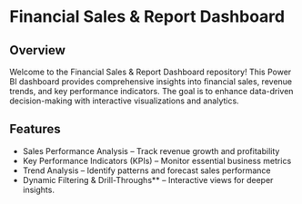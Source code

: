 # Financial Sales & Report Dashboard

## Overview

Welcome to the Financial Sales & Report Dashboard repository!
This Power BI dashboard provides comprehensive insights into financial sales, revenue trends, and key performance indicators. The goal is to enhance data-driven decision-making with interactive visualizations and analytics.

## Features
- Sales Performance Analysis – Track revenue growth and profitability
- Key Performance Indicators (KPIs) – Monitor essential business metrics
- Trend Analysis – Identify patterns and forecast sales performance
- Dynamic Filtering & Drill-Throughs** – Interactive views for deeper insights.
